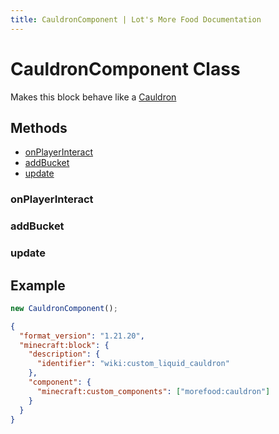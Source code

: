 ```yaml
---
title: CauldronComponent | Lot's More Food Documentation
---
```


# CauldronComponent Class

Makes this block behave like a [Cauldron](https://minecraft.wiki/w/Cauldron)

## Methods

- [onPlayerInteract](#onplayerinteract)
- [addBucket](#addbucket)
- [update](#update)

### onPlayerInteract

### addBucket

### update

## Example

```js
new CauldronComponent();
```

```json
{
  "format_version": "1.21.20",
  "minecraft:block": {
    "description": {
      "identifier": "wiki:custom_liquid_cauldron"
    },
    "component": {
      "minecraft:custom_components": ["morefood:cauldron"]
    }
  }
}
```
